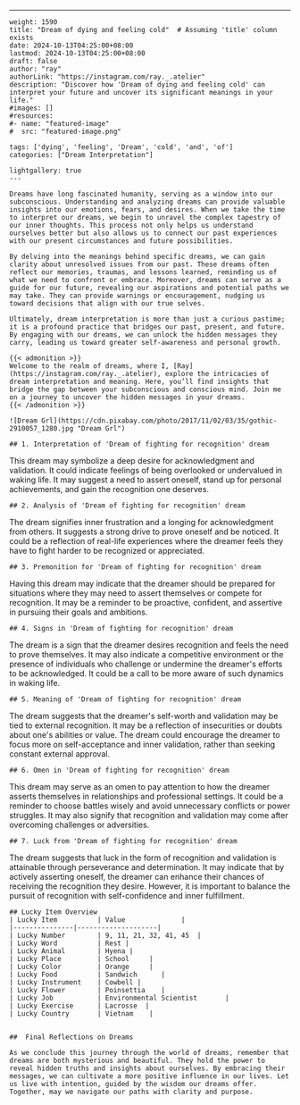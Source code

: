 ---
    weight: 1590
    title: "Dream of dying and feeling cold"  # Assuming 'title' column exists
    date: 2024-10-13T04:25:00+08:00
    lastmod: 2024-10-13T04:25:00+08:00
    draft: false
    author: "ray"
    authorLink: "https://instagram.com/ray._.atelier"
    description: "Discover how 'Dream of dying and feeling cold' can interpret your future and uncover its significant meanings in your life."
    #images: []
    #resources:
    #- name: "featured-image"
    #  src: "featured-image.png"
    
    tags: ['dying', 'feeling', 'Dream', 'cold', 'and', 'of']
    categories: ["Dream Interpretation"]
    
    lightgallery: true
    ---
    
    Dreams have long fascinated humanity, serving as a window into our subconscious. Understanding and analyzing dreams can provide valuable insights into our emotions, fears, and desires. When we take the time to interpret our dreams, we begin to unravel the complex tapestry of our inner thoughts. This process not only helps us understand ourselves better but also allows us to connect our past experiences with our present circumstances and future possibilities.
    
    By delving into the meanings behind specific dreams, we can gain clarity about unresolved issues from our past. These dreams often reflect our memories, traumas, and lessons learned, reminding us of what we need to confront or embrace. Moreover, dreams can serve as a guide for our future, revealing our aspirations and potential paths we may take. They can provide warnings or encouragement, nudging us toward decisions that align with our true selves.
    
    Ultimately, dream interpretation is more than just a curious pastime; it is a profound practice that bridges our past, present, and future. By engaging with our dreams, we can unlock the hidden messages they carry, leading us toward greater self-awareness and personal growth.
    
    {{< admonition >}}
    Welcome to the realm of dreams, where I, [Ray](https://instagram.com/ray._.atelier), explore the intricacies of dream interpretation and meaning. Here, you’ll find insights that bridge the gap between your subconscious and conscious mind. Join me on a journey to uncover the hidden messages in your dreams.
    {{< /admonition >}}
    
    ![Dream Grl](https://cdn.pixabay.com/photo/2017/11/02/03/35/gothic-2910057_1280.jpg "Dream Grl")
    
    ## 1. Interpretation of 'Dream of fighting for recognition' dream
    
This dream may symbolize a deep desire for acknowledgment and validation. It could indicate feelings of being overlooked or undervalued in waking life. It may suggest a need to assert oneself, stand up for personal achievements, and gain the recognition one deserves.
    
    ## 2. Analysis of 'Dream of fighting for recognition' dream
    
The dream signifies inner frustration and a longing for acknowledgment from others. It suggests a strong drive to prove oneself and be noticed. It could be a reflection of real-life experiences where the dreamer feels they have to fight harder to be recognized or appreciated.
    
    ## 3. Premonition for 'Dream of fighting for recognition' dream
    
Having this dream may indicate that the dreamer should be prepared for situations where they may need to assert themselves or compete for recognition. It may be a reminder to be proactive, confident, and assertive in pursuing their goals and ambitions.
    
    ## 4. Signs in 'Dream of fighting for recognition' dream
    
The dream is a sign that the dreamer desires recognition and feels the need to prove themselves. It may also indicate a competitive environment or the presence of individuals who challenge or undermine the dreamer's efforts to be acknowledged. It could be a call to be more aware of such dynamics in waking life.
    
    ## 5. Meaning of 'Dream of fighting for recognition' dream
    
The dream suggests that the dreamer's self-worth and validation may be tied to external recognition. It may be a reflection of insecurities or doubts about one's abilities or value. The dream could encourage the dreamer to focus more on self-acceptance and inner validation, rather than seeking constant external approval.
    
    ## 6. Omen in 'Dream of fighting for recognition' dream
    
This dream may serve as an omen to pay attention to how the dreamer asserts themselves in relationships and professional settings. It could be a reminder to choose battles wisely and avoid unnecessary conflicts or power struggles. It may also signify that recognition and validation may come after overcoming challenges or adversities.
    
    ## 7. Luck from 'Dream of fighting for recognition' dream
    
The dream suggests that luck in the form of recognition and validation is attainable through perseverance and determination. It may indicate that by actively asserting oneself, the dreamer can enhance their chances of receiving the recognition they desire. However, it is important to balance the pursuit of recognition with self-confidence and inner fulfillment.
    
    ## Lucky Item Overview
    | Lucky Item          | Value              |
    |---------------|--------------------|
    | Lucky Number        | 9, 11, 21, 32, 41, 45  |
    | Lucky Word          | Rest |
    | Lucky Animal        | Hyena |
    | Lucky Place         | School     |
    | Lucky Color         | Orange     |
    | Lucky Food          | Sandwich      |
    | Lucky Instrument    | Cowbell |
    | Lucky Flower        | Poinsettia    |
    | Lucky Job           | Environmental Scientist       |
    | Lucky Exercise      | Lacrosse  |
    | Lucky Country       | Vietnam    |
    
    
    ##  Final Reflections on Dreams
    
    As we conclude this journey through the world of dreams, remember that dreams are both mysterious and beautiful. They hold the power to reveal hidden truths and insights about ourselves. By embracing their messages, we can cultivate a more positive influence in our lives. Let us live with intention, guided by the wisdom our dreams offer. Together, may we navigate our paths with clarity and purpose.
    